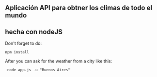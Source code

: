 ## Aplicación API para obtner los climas de todo el mundo
## hecha con nodeJS

Don't forget to do:

``` npm install ```

After you can ask for the weather from a city like this: 

```  node app.js -u "Buenos Aires"  ```